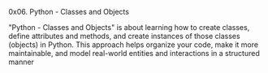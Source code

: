 0x06. Python - Classes and Objects


"Python - Classes and Objects" is about learning how to create classes, define attributes and methods, and create instances of those classes (objects) in Python. This approach helps organize your code, make it more maintainable, and model real-world entities and interactions in a structured manner
